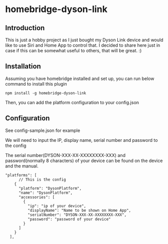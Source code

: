# homebridge-dyson-link

## Introduction
This is just a hobby project as I just bought my Dyson Link device and would like to use Siri and Home App to control that. I decided to share here just in case if this can be somewhat useful to others, that will be great. :)

## Installation

Assuming you have homebridge installed and set up, you can run below command to install this plugin

`npm install -g homebridge-dyson-link`

Then, you can add the platform configuration to your config.json

## Configuration

See config-sample.json for example

We will need to input the IP, display name, serial number and password to the config

The serial number(DYSON-XXX-XX-XXXXXXXX-XXX) and password(normally 8 characters) of your device can be found on the device and the manual.

```
"platforms": [
      // This is the config    
    {
      "platform": "DysonPlatform",
      "name": "DysonPlatform",
      "accessories": [
        {
          "ip": "ip of your device",
          "displayName": "Name to be shown on Home App",
          "serialNumber": "DYSON-XXX-XX-XXXXXXXX-XXX",
          "password": "password of your device"
        }
      ]
    }
  ],
```

